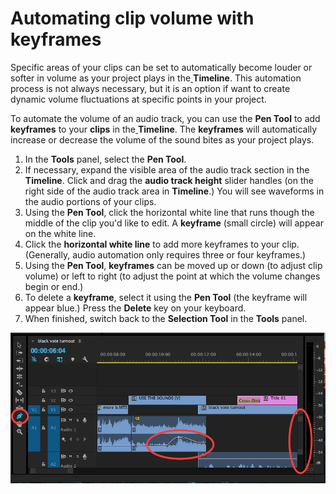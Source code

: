# Automating clip volume with keyframes

Specific areas of your clips can be set to automatically become louder or softer in volume as your project plays in the[ ](https://jjloomis.gitbooks.io/adobe-audition-basic-audio-editing/content/GLOSSARY.html#multitrack-session)**Timeline**. This automation process is not always necessary, but it is an option if want to create dynamic volume fluctuations at specific points in your project.

To automate the volume of an audio track, you can use the **Pen Tool** to add **keyframes** to your **clips** in the[ ](https://jjloomis.gitbooks.io/adobe-audition-basic-audio-editing/content/GLOSSARY.html#multitrack-session)**Timeline**. The **keyframes** will automatically increase or decrease the volume of the sound bites as your project plays.

1. In the **Tools** panel, select the **Pen Tool**.
2. If necessary, expand the visible area of the audio track section in the **Timeline**. Click and drag the **audio track height** slider handles (on the right side of the audio track area in **Timeline**.) You will see waveforms in the audio portions of your clips.&#x20;
3. Using the **Pen Tool**, click the horizontal white line that runs though the middle of the clip you'd like to edit. A **keyframe** (small circle) will appear on the white line.
4. Click the **horizontal white line** to add more keyframes to your clip. (Generally, audio automation only requires three or four keyframes.)
5. Using the **Pen Tool**, **keyframes** can be moved up or down (to adjust clip volume) or left to right (to adjust the point at which the volume changes begin or end.)&#x20;
6. To delete a **keyframe**, select it using the **Pen Tool** (the keyframe will appear blue.) Press the **Delete** key on your keyboard.
7. When finished, switch back to the **Selection Tool** in the **Tools** panel.

![](../.gitbook/assets/audio-automation.png)
